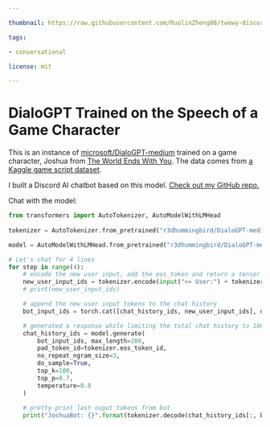 ```yaml
---

thumbnail: https://raw.githubusercontent.com/RuolinZheng08/twewy-discord-chatbot/main/gif-demo/icon.png

tags:

- conversational

license: mit

---
```


# DialoGPT Trained on the Speech of a Game Character

This is an instance of [microsoft/DialoGPT-medium](https://huggingface.co/microsoft/DialoGPT-medium) trained on a game character, Joshua from [The World Ends With You](https://en.wikipedia.org/wiki/The_World_Ends_with_You). The data comes from [a Kaggle game script dataset](https://www.kaggle.com/ruolinzheng/twewy-game-script).

I built a Discord AI chatbot based on this model. [Check out my GitHub repo.](https://github.com/RuolinZheng08/twewy-discord-chatbot)

Chat with the model:

```python
from transformers import AutoTokenizer, AutoModelWithLMHead
  
tokenizer = AutoTokenizer.from_pretrained("r3dhummingbird/DialoGPT-medium-joshua")

model = AutoModelWithLMHead.from_pretrained("r3dhummingbird/DialoGPT-medium-joshua")

# Let's chat for 4 lines
for step in range(4):
    # encode the new user input, add the eos_token and return a tensor in Pytorch
    new_user_input_ids = tokenizer.encode(input(">> User:") + tokenizer.eos_token, return_tensors='pt')
    # print(new_user_input_ids)

    # append the new user input tokens to the chat history
    bot_input_ids = torch.cat([chat_history_ids, new_user_input_ids], dim=-1) if step > 0 else new_user_input_ids

    # generated a response while limiting the total chat history to 1000 tokens, 
    chat_history_ids = model.generate(
        bot_input_ids, max_length=200,
        pad_token_id=tokenizer.eos_token_id,  
        no_repeat_ngram_size=3,       
        do_sample=True, 
        top_k=100, 
        top_p=0.7,
        temperature=0.8
    )
    
    # pretty print last ouput tokens from bot
    print("JoshuaBot: {}".format(tokenizer.decode(chat_history_ids[:, bot_input_ids.shape[-1]:][0], skip_special_tokens=True)))
```